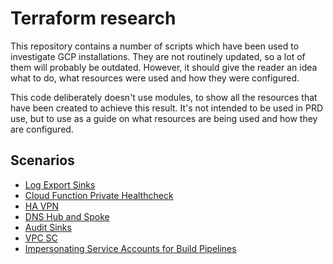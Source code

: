 # Terraform research

This repository contains a number of scripts which have been used to investigate GCP installations.  They are not routinely updated, so a lot of them will probably be outdated.  However, it should give the reader an idea what to do, what resources were used and how they were configured.

This code deliberately doesn't use modules, to show all the resources that have been created to achieve this result.  It's not intended to be used in PRD use, but to use as a guide on what resources are being used and how they are configured.

## Scenarios
* [Log Export Sinks](./org_sink_export/)
* [Cloud Function Private Healthcheck](./private_function_ping)
* [HA VPN](./ha_vpn_tunnel/)
* [DNS Hub and Spoke](./dns_hub_spoke)
* [Audit Sinks](./audit_sink)
* [VPC SC](./vpc_sc)
* [Impersonating Service Accounts for Build Pipelines](./service_account_impersonation)
